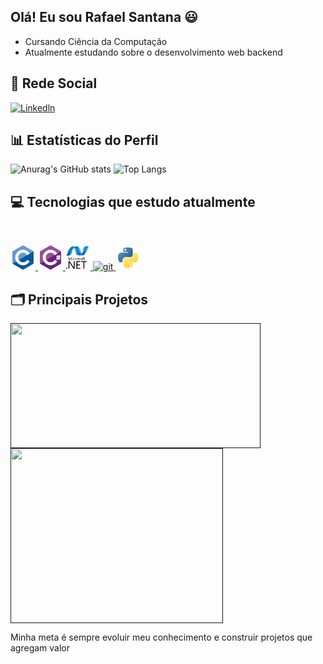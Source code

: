 ## Olá! Eu sou Rafael Santana 😃
- Cursando Ciência da Computação
- Atualmente estudando sobre o desenvolvimento web backend
## 📱 Rede Social

[![Linkedln](https://img.shields.io/badge/LinkedIn-0077B5?style=for-the-badge&logo=linkedin&logoColor=white)](https://www.linkedin.com/in/rafael-santana11/)

## 📊 Estatísticas do Perfil

![Anurag's GitHub stats](https://github-readme-stats.vercel.app/api?username=Rafaelsn11&show_icons=true&theme=tokyonight)
![Top Langs](https://github-readme-stats.vercel.app/api/top-langs/?username=Rafaelsn11&hide_progress=true&theme=tokyonight)

## 💻 Tecnologias que estudo atualmente

<div style="display: inline_block"><br/>
<p align="left"> <a href="https://www.cprogramming.com/" target="_blank" rel="noreferrer"> <img src="https://raw.githubusercontent.com/devicons/devicon/master/icons/c/c-original.svg" alt="c" width="40" height="40"/> </a> <a href="https://www.w3schools.com/cs/" target="_blank" rel="noreferrer"> <img src="https://raw.githubusercontent.com/devicons/devicon/master/icons/csharp/csharp-original.svg" alt="csharp" width="40" height="40"/> </a> <a href="https://dotnet.microsoft.com/" target="_blank" rel="noreferrer"> <img src="https://raw.githubusercontent.com/devicons/devicon/master/icons/dot-net/dot-net-original-wordmark.svg" alt="dotnet" width="40" height="40"/> </a> <a href="https://git-scm.com/" target="_blank" rel="noreferrer"> <img src="https://www.vectorlogo.zone/logos/git-scm/git-scm-icon.svg" alt="git" width="40" height="40"/> </a> <a href="https://www.python.org" target="_blank" rel="noreferrer"> <img src="https://raw.githubusercontent.com/devicons/devicon/master/icons/python/python-original.svg" alt="python" width="40" height="40"/> </a> 
</p>

## 🗂️ Principais Projetos
<a href="">
    <img align="center" width="400" height="200" src="https://github-readme-stats.vercel.app/api/pin?username=Vitor-Moura48&repo=Estudo_de_Caso_03&theme=tokyonight"/>
</a>
<a href="">
    <img align="center" width="340" height="280" src="https://github-readme-stats.vercel.app/api/pin?username=Rafaelsn11&repo=LibraNet&theme=tokyonight"/>
</a>

Minha meta é sempre evoluir meu conhecimento e construir projetos que agregam valor

